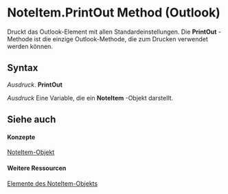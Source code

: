 
# NoteItem.PrintOut Method (Outlook)

Druckt das Outlook-Element mit allen Standardeinstellungen. Die  **PrintOut** -Methode ist die einzige Outlook-Methode, die zum Drucken verwendet werden können.


## Syntax

 _Ausdruck_. **PrintOut**

 _Ausdruck_ Eine Variable, die ein **NoteItem** -Objekt darstellt.


## Siehe auch


#### Konzepte


[NoteItem-Objekt](ddf5baaa-6e13-a6fb-96e8-311e7761fa98.md)
#### Weitere Ressourcen


[Elemente des NoteItem-Objekts](http://msdn.microsoft.com/library/e468d6a5-5dac-9ec2-779d-e20a2ba9e4d0%28Office.15%29.aspx)